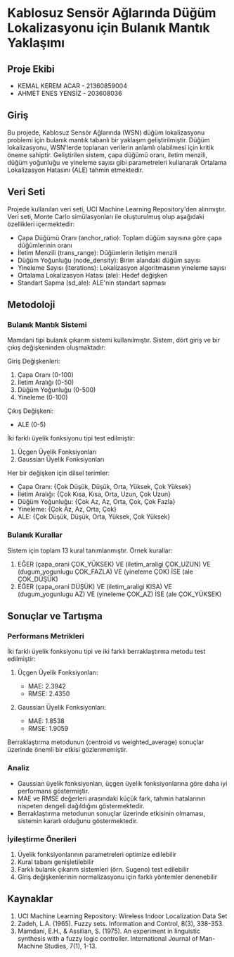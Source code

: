 # Kablosuz Sensör Ağlarında Düğüm Lokalizasyonu için Bulanık Mantık Yaklaşımı

## Proje Ekibi
- KEMAL KEREM ACAR - 21360859004
- AHMET ENES YENSİZ - 203608036

## Giriş
Bu projede, Kablosuz Sensör Ağlarında (WSN) düğüm lokalizasyonu problemi için bulanık mantık tabanlı bir yaklaşım geliştirilmiştir. Düğüm lokalizasyonu, WSN'lerde toplanan verilerin anlamlı olabilmesi için kritik öneme sahiptir. Geliştirilen sistem, çapa düğümü oranı, iletim menzili, düğüm yoğunluğu ve yineleme sayısı gibi parametreleri kullanarak Ortalama Lokalizasyon Hatasını (ALE) tahmin etmektedir.

## Veri Seti
Projede kullanılan veri seti, UCI Machine Learning Repository'den alınmıştır. Veri seti, Monte Carlo simülasyonları ile oluşturulmuş olup aşağıdaki özellikleri içermektedir:

- Çapa Düğümü Oranı (anchor_ratio): Toplam düğüm sayısına göre çapa düğümlerinin oranı
- İletim Menzili (trans_range): Düğümlerin iletişim menzili
- Düğüm Yoğunluğu (node_density): Birim alandaki düğüm sayısı
- Yineleme Sayısı (iterations): Lokalizasyon algoritmasının yineleme sayısı
- Ortalama Lokalizasyon Hatası (ale): Hedef değişken
- Standart Sapma (sd_ale): ALE'nin standart sapması

## Metodoloji
### Bulanık Mantık Sistemi
Mamdani tipi bulanık çıkarım sistemi kullanılmıştır. Sistem, dört giriş ve bir çıkış değişkeninden oluşmaktadır:

Giriş Değişkenleri:
1. Çapa Oranı (0-100)
2. İletim Aralığı (0-50)
3. Düğüm Yoğunluğu (0-500)
4. Yineleme (0-100)

Çıkış Değişkeni:
- ALE (0-5)

İki farklı üyelik fonksiyonu tipi test edilmiştir:
1. Üçgen Üyelik Fonksiyonları
2. Gaussian Üyelik Fonksiyonları

Her bir değişken için dilsel terimler:
- Çapa Oranı: {Çok Düşük, Düşük, Orta, Yüksek, Çok Yüksek}
- İletim Aralığı: {Çok Kısa, Kısa, Orta, Uzun, Çok Uzun}
- Düğüm Yoğunluğu: {Çok Az, Az, Orta, Çok, Çok Fazla}
- Yineleme: {Çok Az, Az, Orta, Çok}
- ALE: {Çok Düşük, Düşük, Orta, Yüksek, Çok Yüksek}

### Bulanık Kurallar
Sistem için toplam 13 kural tanımlanmıştır. Örnek kurallar:
1. EĞER (çapa_orani ÇOK_YÜKSEK) VE (iletim_araligi ÇOK_UZUN) VE (dugum_yogunlugu ÇOK_FAZLA) VE (yineleme ÇOK) İSE (ale ÇOK_DÜŞÜK)
2. EĞER (çapa_orani DÜŞÜK) VE (iletim_araligi KISA) VE (dugum_yogunlugu AZ) VE (yineleme ÇOK_AZ) İSE (ale ÇOK_YÜKSEK)

## Sonuçlar ve Tartışma

### Performans Metrikleri
İki farklı üyelik fonksiyonu tipi ve iki farklı berraklaştırma metodu test edilmiştir:

1. Üçgen Üyelik Fonksiyonları:
   - MAE: 2.3942
   - RMSE: 2.4350

2. Gaussian Üyelik Fonksiyonları:
   - MAE: 1.8538
   - RMSE: 1.9059

Berraklaştırma metodunun (centroid vs weighted_average) sonuçlar üzerinde önemli bir etkisi gözlenmemiştir.

### Analiz
- Gaussian üyelik fonksiyonları, üçgen üyelik fonksiyonlarına göre daha iyi performans göstermiştir.
- MAE ve RMSE değerleri arasındaki küçük fark, tahmin hatalarının nispeten dengeli dağıldığını göstermektedir.
- Berraklaştırma metodunun sonuçlar üzerinde etkisinin olmaması, sistemin kararlı olduğunu göstermektedir.

### İyileştirme Önerileri
1. Üyelik fonksiyonlarının parametreleri optimize edilebilir
2. Kural tabanı genişletilebilir
3. Farklı bulanık çıkarım sistemleri (örn. Sugeno) test edilebilir
4. Giriş değişkenlerinin normalizasyonu için farklı yöntemler denenebilir

## Kaynaklar
1. UCI Machine Learning Repository: Wireless Indoor Localization Data Set
2. Zadeh, L.A. (1965). Fuzzy sets. Information and Control, 8(3), 338-353.
3. Mamdani, E.H., & Assilian, S. (1975). An experiment in linguistic synthesis with a fuzzy logic controller. International Journal of Man-Machine Studies, 7(1), 1-13. 
